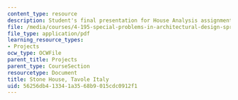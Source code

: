 ```yaml
---
content_type: resource
description: Student's final presentation for House Analysis assignment.
file: /media/courses/4-195-special-problems-in-architectural-design-spring-2005/56256db413341a3568b9015cdc0912f1_perduestone.pdf
file_type: application/pdf
learning_resource_types:
- Projects
ocw_type: OCWFile
parent_title: Projects
parent_type: CourseSection
resourcetype: Document
title: Stone House, Tavole Italy
uid: 56256db4-1334-1a35-68b9-015cdc0912f1
---
```

